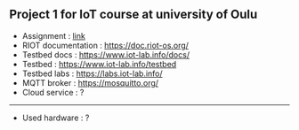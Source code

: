 ## Project 1 for IoT course at university of Oulu

- Assignment : [link](assignment.pdf)
- RIOT documentation : https://doc.riot-os.org/
- Testbed docs : https://www.iot-lab.info/docs/
- Testbed : https://www.iot-lab.info/testbed
- Testbed labs : https://labs.iot-lab.info/
- MQTT broker : https://mosquitto.org/
- Cloud service : ?

---

- Used hardware : ?